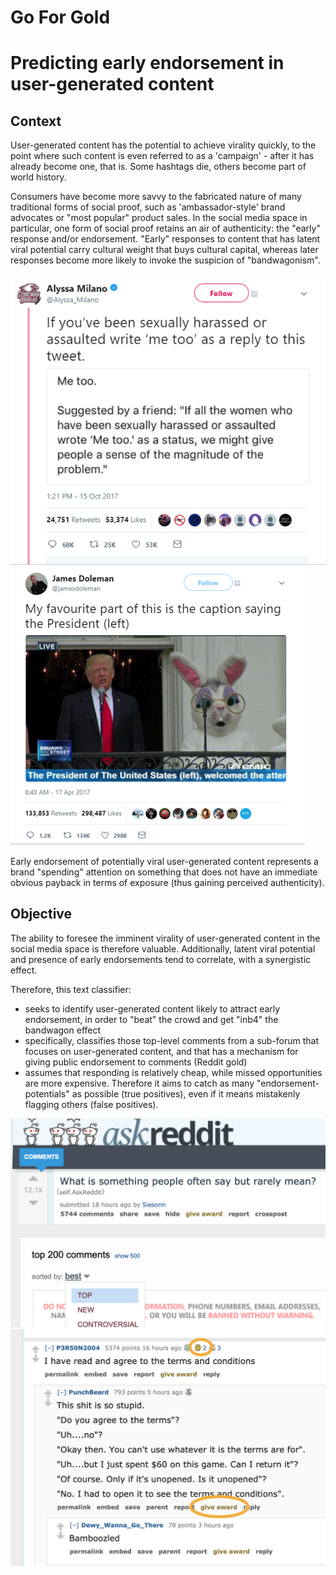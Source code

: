 Go For Gold
========
Predicting early endorsement in user-generated content
========

Context
---------

User-generated content has the potential to achieve virality quickly, to the point where such content is even referred to as a 'campaign' - after it has already become one, that is. Some hashtags die, others become part of world history. 

Consumers have become more savvy to the fabricated nature of many traditional forms of social proof, such as 'ambassador-style' brand advocates or "most popular" product sales. In the social media space in particular, one form of social proof retains an air of authenticity: the "early" response and/or endorsement. "Early" responses to content that has latent viral potential carry cultural weight that buys cultural capital, whereas later responses become more likely to invoke the suspicion of "bandwagonism". 

![MeToo Hashtag](img/metoo.png)
![Viral tweet](img/bunny.png)

Early endorsement of potentially viral user-generated content represents a brand "spending" attention on something that does not have an immediate obvious payback in terms of exposure (thus gaining perceived authenticity).

Objective
---------
The ability to foresee the imminent virality of user-generated content in the social media space is therefore valuable. Additionally, latent viral potential and presence of early endorsements tend to correlate, with a synergistic effect.

Therefore, this text classifier:
* seeks to identify user-generated content likely to attract early endorsement, in order to "beat" the crowd and get "inb4" the bandwagon effect
* specifically, classifies those top-level comments from a sub-forum that focuses on user-generated content, and that has a mechanism for giving public endorsement to comments (Reddit gold)
* assumes that responding is relatively cheap, while missed opportunities are more expensive. Therefore it aims to catch as many "endorsement-potentials" as possible (true positives), even if it means mistakenly flagging others (false positives).

![AskReddit](img/askreddit.png)
![Gold comment](img/gold_comment.png)